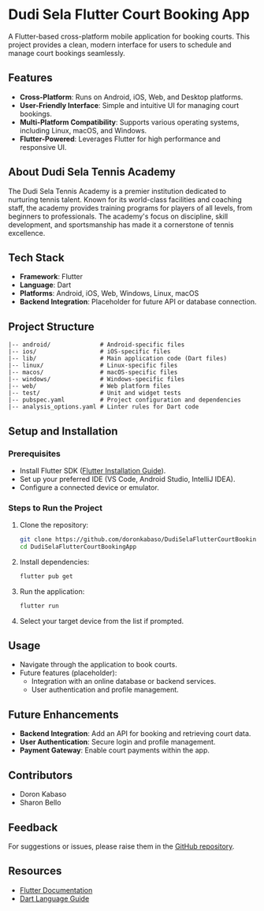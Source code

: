 # Dudi Sela Flutter Court Booking App

A Flutter-based cross-platform mobile application for booking courts. This project provides a clean, modern interface for users to schedule and manage court bookings seamlessly.

## Features

- **Cross-Platform**: Runs on Android, iOS, Web, and Desktop platforms.
- **User-Friendly Interface**: Simple and intuitive UI for managing court bookings.
- **Multi-Platform Compatibility**: Supports various operating systems, including Linux, macOS, and Windows.
- **Flutter-Powered**: Leverages Flutter for high performance and responsive UI.

## About Dudi Sela Tennis Academy

The Dudi Sela Tennis Academy is a premier institution dedicated to nurturing tennis talent. Known for its world-class facilities and coaching staff, the academy provides training programs for players of all levels, from beginners to professionals. The academy's focus on discipline, skill development, and sportsmanship has made it a cornerstone of tennis excellence.

## Tech Stack

- **Framework**: Flutter
- **Language**: Dart
- **Platforms**: Android, iOS, Web, Windows, Linux, macOS
- **Backend Integration**: Placeholder for future API or database connection.

## Project Structure

```plaintext
|-- android/              # Android-specific files
|-- ios/                  # iOS-specific files
|-- lib/                  # Main application code (Dart files)
|-- linux/                # Linux-specific files
|-- macos/                # macOS-specific files
|-- windows/              # Windows-specific files
|-- web/                  # Web platform files
|-- test/                 # Unit and widget tests
|-- pubspec.yaml          # Project configuration and dependencies
|-- analysis_options.yaml # Linter rules for Dart code
```

## Setup and Installation

### Prerequisites

- Install Flutter SDK ([Flutter Installation Guide](https://docs.flutter.dev/get-started/install)).
- Set up your preferred IDE (VS Code, Android Studio, IntelliJ IDEA).
- Configure a connected device or emulator.

### Steps to Run the Project

1. Clone the repository:

   ```bash
   git clone https://github.com/doronkabaso/DudiSelaFlutterCourtBookingApp.git
   cd DudiSelaFlutterCourtBookingApp
   ```

2. Install dependencies:

   ```bash
   flutter pub get
   ```

3. Run the application:

   ```bash
   flutter run
   ```

4. Select your target device from the list if prompted.

## Usage

- Navigate through the application to book courts.
- Future features (placeholder):
  - Integration with an online database or backend services.
  - User authentication and profile management.

## Future Enhancements

- **Backend Integration**: Add an API for booking and retrieving court data.
- **User Authentication**: Secure login and profile management.
- **Payment Gateway**: Enable court payments within the app.

## Contributors

- Doron Kabaso
- Sharon Bello

## Feedback

For suggestions or issues, please raise them in the [GitHub repository](https://github.com/doronkabaso/DudiSelaFlutterCourtBookingApp/issues).

## Resources

- [Flutter Documentation](https://flutter.dev/docs)
- [Dart Language Guide](https://dart.dev/guides)

